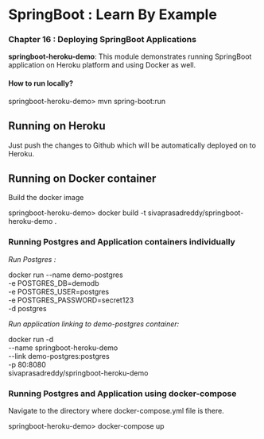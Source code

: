 # SpringBoot : Learn By Example

### Chapter 16 : Deploying SpringBoot Applications

**springboot-heroku-demo**: This module demonstrates running SpringBoot application on Heroku platform and using Docker as well.

#### How to run locally?

springboot-heroku-demo> mvn spring-boot:run

## Running on Heroku

Just push the changes to Github which will be automatically deployed on to Heroku.

## Running on Docker container

Build the docker image

springboot-heroku-demo> docker build -t sivaprasadreddy/springboot-heroku-demo .


### Running Postgres and Application containers individually


*Run Postgres :*

docker run --name demo-postgres \
            -e POSTGRES_DB=demodb \
            -e POSTGRES_USER=postgres \
            -e POSTGRES_PASSWORD=secret123 \
            -d postgres

*Run application linking to demo-postgres container:*

docker run -d \
            --name springboot-heroku-demo \
            --link demo-postgres:postgres \
            -p 80:8080 \
            sivaprasadreddy/springboot-heroku-demo

### Running Postgres and Application using docker-compose


Navigate to the directory where docker-compose.yml file is there.

springboot-heroku-demo> docker-compose up
